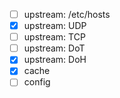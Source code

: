 - [ ] upstream: /etc/hosts
- [x] upstream: UDP
- [ ] upstream: TCP
- [ ] upstream: DoT
- [x] upstream: DoH
- [x] cache
- [ ] config
